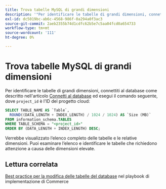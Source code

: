 ```yaml
---
title: Trova tabelle MySQL di grandi dimensioni
description: '"Per identificare le tabelle di grandi dimensioni, connettiti al database come descritto nell’articolo [Connetti al database](https://experienceleague.adobe.com/en/docs/commerce-cloud-service/user-guide/configure/service/mysql#connect-to-the-database) ed esegui il seguente comando, dove "project_id" è l’ID del progetto Cloud:"'
exl-id: dc5019bc-ab6c-4568-986f-0a294a0f3ac3
source-git-commit: 2aeb2355b74d1cdfc62b5e7c5aa04fcd0a654733
workflow-type: tm+mt
source-wordcount: '111'
ht-degree: 0%

---
```


# Trova tabelle MySQL di grandi dimensioni

Per identificare le tabelle di grandi dimensioni, connettiti al database come descritto nell&#39;articolo [Connetti al database](https://experienceleague.adobe.com/en/docs/commerce-cloud-service/user-guide/configure/service/mysql#connect-to-the-database) ed esegui il comando seguente, dove `project_id` è l&#39;ID del progetto cloud:

```sql
SELECT TABLE_NAME AS `Table`,
  ROUND((DATA_LENGTH + INDEX_LENGTH) / 1024 / 1024) AS `Size (MB)`
FROM information_schema.TABLES
WHERE TABLE_SCHEMA = "<project_id>"
ORDER BY (DATA_LENGTH + INDEX_LENGTH) DESC;
```

Verrebbe visualizzato l’elenco completo delle tabelle e le relative dimensioni. Puoi esaminare l’elenco e identificare le tabelle che richiedono attenzione a causa delle dimensioni elevate.

## Lettura correlata

[Best practice per la modifica delle tabelle del database](https://experienceleague.adobe.com/en/docs/commerce-operations/implementation-playbook/best-practices/development/modifying-core-and-third-party-tables#why-adobe-recommends-avoiding-modifications) nel playbook di implementazione di Commerce
